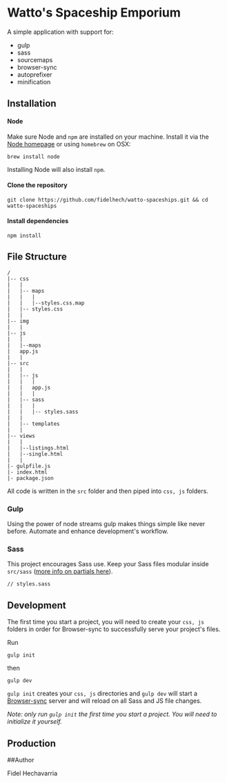 # Watto's Spaceship Emporium

A simple application with support for:

* gulp
* sass
* sourcemaps
* browser-sync
* autoprefixer
* minification


## Installation

#### Node
Make sure Node and `npm` are installed on your machine. Install it via the [Node homepage](https://nodejs.org/en/) or using `homebrew` on OSX:

```
brew install node
```

Installing Node will also install `npm`.


#### Clone the repository

```
git clone https://github.com/fidelhech/watto-spaceships.git && cd watto-spaceships
```

#### Install dependencies

```
npm install
```


## File Structure

```
/
|-- css
|   |
|   |-- maps
|   |   |
|   |   |--styles.css.map
|   |-- styles.css
|   |
|-- img
|   |  
|-- js
|   |
|   |--maps
|   app.js
|   |
|-- src
|   |
|   |-- js
|   |   |
|   |   app.js
|   |   |
|   |-- sass
|   |   |
|   |   |-- styles.sass
|   |
|   |-- templates
|   |
|-- views
|   |
|   |--listings.html
|   |--single.html
|   |
|- gulpfile.js
|- index.html
|- package.json
```

All code is written in the `src` folder and then piped into `css, js` folders.

### Gulp

Using the power of node streams gulp makes things simple like never before. Automate and enhance development's workflow.

### Sass

This project encourages Sass use. Keep your Sass files modular inside `src/sass` ([more info on partials here](http://sass-lang.com/guide)).

```
// styles.sass

```

## Development

The first time you start a project, you will need to create your `css, js` folders in order for Browser-sync to successfully serve your project's files.

Run

```
gulp init
```

then

```
gulp dev
```

`gulp init` creates your `css, js` directories and `gulp dev` will start a [Browser-sync](https://browsersync.io/) server and will reload on all Sass and JS file changes.

*Note: only run `gulp init` the first time you start a project. You will need to initialize it yourself.*


## Production


##Author

Fidel Hechavarria
